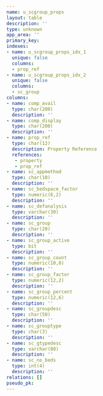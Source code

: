 ```yaml
---
name: u_scgroup_props
layout: table
description: ''
type: unknown
app_area: ''
primary_key: 
indexes:
- name: u_scgroup_props_idx_1
  unique: false
  columns:
  - prop_ref
- name: u_scgroup_props_idx_2
  unique: false
  columns:
  - sc_group
columns:
- name: comp_avail
  type: char(200)
  description: ''
- name: comp_display
  type: char(200)
  description: ''
- name: prop_ref
  type: char(12)
  description: Property Reference
  references:
   - property
   - prop_ref
- name: sc_appmethod
  type: char(10)
  description: ''
- name: sc_bedspace_factor
  type: numeric(6,2)
  description: ''
- name: sc_defanalysis
  type: varchar(30)
  description: ''
- name: sc_group
  type: char(20)
  description: ''
- name: sc_group_active
  type: bit
  description: ''
- name: sc_group_count
  type: numeric(10,0)
  description: ''
- name: sc_group_factor
  type: numeric(12,2)
  description: ''
- name: sc_group_percent
  type: numeric(12,6)
  description: ''
- name: sc_groupdesc
  type: char(50)
  description: ''
- name: sc_grouptype
  type: char(3)
  description: ''
- name: sc_gtypedesc
  type: varchar(80)
  description: ''
- name: sc_no_beds
  type: int(4)
  description: ''
relations: []
pseudo_pk: 
---
```



